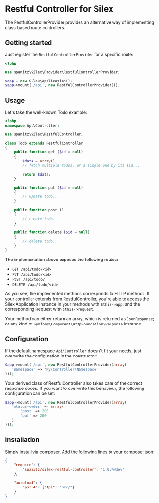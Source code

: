 Restful Controller for Silex
============================

The RestfulControllerProvider provides an alternative way of implementing class-based route controllers.

Getting started
---------------

Just register the `RestfulControllerProvider` for a specific route:

```php
<?php

use spanitz\Silex\Provider\RestfulControllerProvider;

$app = new Silex\Application();
$app->mount('/api', new RestfulControllerProvider());
```

Usage
-----

Let's take the well-known Todo example:

```php
<?php
namespace Api\Controller;

use spanitz\Silex\RestfulController;

class Todo extends RestfulController
{
    public function get ($id = null)
    {
        $data = array();
        // fetch multiple todos, or a single one by its $id...

        return $data;
    }

    public function put ($id = null)
    {
        // update todo...
    }

    public function post ()
    {
        // create todo...
    }

    public function delete ($id = null)
    {
        // delete todo...
    }
}
```

The implementation above exposes the following routes:

* `GET /api/todo/<id>`
* `PUT /api/todo/<id>`
* `POST /api/todo/`
* `DELETE /api/todo/<id>`

As you see, the implemented methods corresponds to HTTP methods. If your controller extends from RestfulController, you're able to access the Silex Application instance in your methods with `$this->app`; and the corresponding Request with `$this->request`.

Your method can either return an array, which is returned as `JsonResponse`; or any kind of `Symfony\Component\HttpFoundation\Response` instance.

Configuration
-------------

If the default namespace `Api\Controller` doesn't fit your needs, just overwrite the configuration in the constructor:

 ```php
 $app->mount('/api', new RestfulControllerProvider(array(
    'namespace' => 'My\Controller\Namespace'
 )));
 ```

Your derived class of RestfulController also takes care of the correct response codes. If you want to overwrite this behaviour, the following configuration can be set:

 ```php
 $app->mount('/api', new RestfulControllerProvider(array(
    'status-codes' => array(
        'post' => 200
        'put' => 200
    )
 )));
 ```

Installation
------------

Simply install via composer. Add the following lines to your composer.json:

```json
{
    "require": {
        "spanitz/silex-restful-controller": "1.0.*@dev"
    },

    "autoload": {
        "psr-4": {"Api": "src/"}
    }
}
```